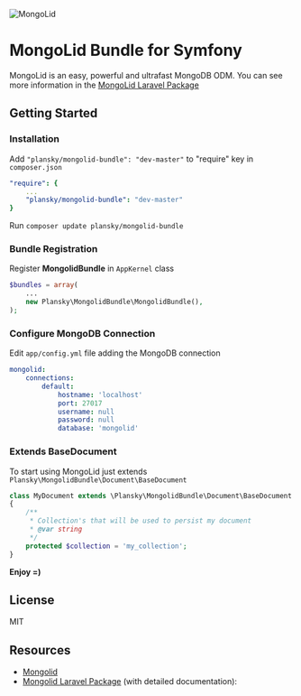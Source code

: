 ![MongoLid](https://dl.dropboxusercontent.com/u/12506137/libs_bundles/mongolid_banner.png)

# MongoLid Bundle for Symfony

MongoLid is an easy, powerful and ultrafast MongoDB ODM. You can see more information in the [MongoLid Laravel Package](https://github.com/leroy-merlin-br/mongolid-laravel)

## Getting Started

### Installation
Add `"plansky/mongolid-bundle": "dev-master"` to "require" key in `composer.json`

```yaml
"require": {
    ...
    "plansky/mongolid-bundle": "dev-master"
}
```

Run `composer update plansky/mongolid-bundle`

### Bundle Registration
Register **MongolidBundle** in `AppKernel` class

```php
$bundles = array(
    ...
    new Plansky\MongolidBundle\MongolidBundle(),
);
```

### Configure MongoDB Connection
Edit `app/config.yml` file adding the MongoDB connection

```yaml
mongolid:
    connections:
        default:
            hostname: 'localhost'
            port: 27017
            username: null
            password: null
            database: 'mongolid'
```

### Extends BaseDocument

To start using MongoLid just extends `Plansky\MongolidBundle\Document\BaseDocument`

```php
class MyDocument extends \Plansky\MongolidBundle\Document\BaseDocument
{
    /**
     * Collection's that will be used to persist my document
     * @var string
     */
    protected $collection = 'my_collection';
}
```

**Enjoy =)**

## License
MIT

## Resources
* [Mongolid](https://github.com/leroy-merlin-br/mongolid)
* [Mongolid Laravel Package](https://github.com/leroy-merlin-br/mongolid-laravel) (with detailed documentation): 
